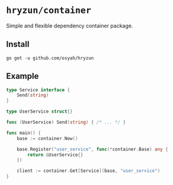 # `hryzun/container`

Simple and flexible dependency container package.

## Install

```
go get -u github.com/osyah/hryzun
```

## Example

```go
type Service interface {
    Send(string)
}

type UserService struct{}

func (UserService) Send(string) { /* ... */ }

func main() {
    base := container.New()

    base.Register("user_service", func(*container.Base) any {
        return &UserService{}
    })

    client := container.Get[Service](base, "user_service")
}
```
